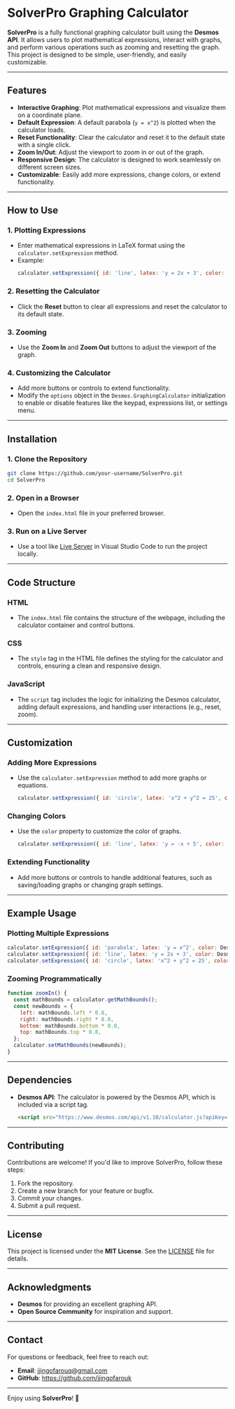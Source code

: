 # SolverPro Graphing Calculator

**SolverPro** is a fully functional graphing calculator built using the **Desmos API**. It allows users to plot mathematical expressions, interact with graphs, and perform various operations such as zooming and resetting the graph. This project is designed to be simple, user-friendly, and easily customizable.

---

## Features

- **Interactive Graphing**: Plot mathematical expressions and visualize them on a coordinate plane.
- **Default Expression**: A default parabola (`y = x^2`) is plotted when the calculator loads.
- **Reset Functionality**: Clear the calculator and reset it to the default state with a single click.
- **Zoom In/Out**: Adjust the viewport to zoom in or out of the graph.
- **Responsive Design**: The calculator is designed to work seamlessly on different screen sizes.
- **Customizable**: Easily add more expressions, change colors, or extend functionality.

---

## How to Use

### 1. **Plotting Expressions**
- Enter mathematical expressions in LaTeX format using the `calculator.setExpression` method.
- Example:
  ```javascript
  calculator.setExpression({ id: 'line', latex: 'y = 2x + 3', color: Desmos.Colors.RED });
  ```

### 2. **Resetting the Calculator**
- Click the **Reset** button to clear all expressions and reset the calculator to its default state.

### 3. **Zooming**
- Use the **Zoom In** and **Zoom Out** buttons to adjust the viewport of the graph.

### 4. **Customizing the Calculator**
- Add more buttons or controls to extend functionality.
- Modify the `options` object in the `Desmos.GraphingCalculator` initialization to enable or disable features like the keypad, expressions list, or settings menu.

---

## Installation

### 1. **Clone the Repository**
   ```bash
   git clone https://github.com/your-username/SolverPro.git
   cd SolverPro
   ```

### 2. **Open in a Browser**
   - Open the `index.html` file in your preferred browser.

### 3. **Run on a Live Server**
   - Use a tool like [Live Server](https://marketplace.visualstudio.com/items?itemName=ritwickdey.LiveServer) in Visual Studio Code to run the project locally.

---

## Code Structure

### **HTML**
- The `index.html` file contains the structure of the webpage, including the calculator container and control buttons.

### **CSS**
- The `style` tag in the HTML file defines the styling for the calculator and controls, ensuring a clean and responsive design.

### **JavaScript**
- The `script` tag includes the logic for initializing the Desmos calculator, adding default expressions, and handling user interactions (e.g., reset, zoom).

---

## Customization

### **Adding More Expressions**
- Use the `calculator.setExpression` method to add more graphs or equations.
  ```javascript
  calculator.setExpression({ id: 'circle', latex: 'x^2 + y^2 = 25', color: Desmos.Colors.GREEN });
  ```

### **Changing Colors**
- Use the `color` property to customize the color of graphs.
  ```javascript
  calculator.setExpression({ id: 'line', latex: 'y = -x + 5', color: '#FFA500' });
  ```

### **Extending Functionality**
- Add more buttons or controls to handle additional features, such as saving/loading graphs or changing graph settings.

---

## Example Usage

### **Plotting Multiple Expressions**
```javascript
calculator.setExpression({ id: 'parabola', latex: 'y = x^2', color: Desmos.Colors.BLUE });
calculator.setExpression({ id: 'line', latex: 'y = 2x + 3', color: Desmos.Colors.RED });
calculator.setExpression({ id: 'circle', latex: 'x^2 + y^2 = 25', color: Desmos.Colors.GREEN });
```

### **Zooming Programmatically**
```javascript
function zoomIn() {
  const mathBounds = calculator.getMathBounds();
  const newBounds = {
    left: mathBounds.left * 0.8,
    right: mathBounds.right * 0.8,
    bottom: mathBounds.bottom * 0.8,
    top: mathBounds.top * 0.8,
  };
  calculator.setMathBounds(newBounds);
}
```

---

## Dependencies

- **Desmos API**: The calculator is powered by the Desmos API, which is included via a script tag.
  ```html
  <script src="https://www.desmos.com/api/v1.10/calculator.js?apiKey=dcb31709b452b1cf9dc26972add0fda6"></script>
  ```

---

## Contributing

Contributions are welcome! If you'd like to improve SolverPro, follow these steps:

1. Fork the repository.
2. Create a new branch for your feature or bugfix.
3. Commit your changes.
4. Submit a pull request.

---

## License

This project is licensed under the **MIT License**. See the [LICENSE](LICENSE) file for details.

---

## Acknowledgments

- **Desmos** for providing an excellent graphing API.
- **Open Source Community** for inspiration and support.

---

## Contact

For questions or feedback, feel free to reach out:

- **Email**: jjingofarouq@gmail.com
- **GitHub**: https://github.com/jjingofarouk

---

Enjoy using **SolverPro**! 🚀
